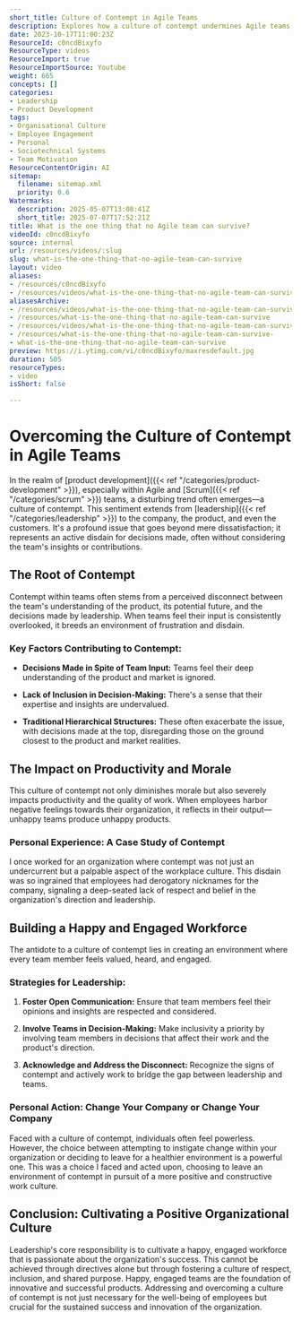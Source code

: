 ```yaml
---
short_title: Culture of Contempt in Agile Teams
description: Explores how a culture of contempt undermines Agile teams, its causes, impact on morale and productivity, and practical steps leaders can take to build a positive, inclusive culture.
date: 2023-10-17T11:00:23Z
ResourceId: c0ncdBixyfo
ResourceType: videos
ResourceImport: true
ResourceImportSource: Youtube
weight: 665
concepts: []
categories:
- Leadership
- Product Development
tags:
- Organisational Culture
- Employee Engagement
- Personal
- Sociotechnical Systems
- Team Motivation
ResourceContentOrigin: AI
sitemap:
  filename: sitemap.xml
  priority: 0.6
Watermarks:
  description: 2025-05-07T13:08:41Z
  short_title: 2025-07-07T17:52:21Z
title: What is the one thing that no Agile team can survive?
videoId: c0ncdBixyfo
source: internal
url: /resources/videos/:slug
slug: what-is-the-one-thing-that-no-agile-team-can-survive
layout: video
aliases:
- /resources/c0ncdBixyfo
- /resources/videos/what-is-the-one-thing-that-no-agile-team-can-survive
aliasesArchive:
- /resources/videos/what-is-the-one-thing-that-no-agile-team-can-survive
- /resources/what-is-the-one-thing-that-no-agile-team-can-survive
- /resources/videos/what-is-the-one-thing-that-no-agile-team-can-survive-
- /resources/what-is-the-one-thing-that-no-agile-team-can-survive-
- what-is-the-one-thing-that-no-agile-team-can-survive
preview: https://i.ytimg.com/vi/c0ncdBixyfo/maxresdefault.jpg
duration: 505
resourceTypes:
- video
isShort: false

---
```

# Overcoming the Culture of Contempt in Agile Teams

In the realm of [product development]({{< ref "/categories/product-development" >}}), especially within Agile and [Scrum]({{< ref "/categories/scrum" >}}) teams, a disturbing trend often emerges—a culture of contempt. This sentiment extends from [leadership]({{< ref "/categories/leadership" >}}) to the company, the product, and even the customers. It's a profound issue that goes beyond mere dissatisfaction; it represents an active disdain for decisions made, often without considering the team's insights or contributions.

## The Root of Contempt

Contempt within teams often stems from a perceived disconnect between the team's understanding of the product, its potential future, and the decisions made by leadership. When teams feel their input is consistently overlooked, it breeds an environment of frustration and disdain.

### Key Factors Contributing to Contempt:

- **Decisions Made in Spite of Team Input:** Teams feel their deep understanding of the product and market is ignored.

- **Lack of Inclusion in Decision-Making:** There's a sense that their expertise and insights are undervalued.

- **Traditional Hierarchical Structures:** These often exacerbate the issue, with decisions made at the top, disregarding those on the ground closest to the product and market realities.

## The Impact on Productivity and Morale

This culture of contempt not only diminishes morale but also severely impacts productivity and the quality of work. When employees harbor negative feelings towards their organization, it reflects in their output—unhappy teams produce unhappy products.

### Personal Experience: A Case Study of Contempt

I once worked for an organization where contempt was not just an undercurrent but a palpable aspect of the workplace culture. This disdain was so ingrained that employees had derogatory nicknames for the company, signaling a deep-seated lack of respect and belief in the organization's direction and leadership.

## Building a Happy and Engaged Workforce

The antidote to a culture of contempt lies in creating an environment where every team member feels valued, heard, and engaged.

### Strategies for Leadership:

1. **Foster Open Communication:** Ensure that team members feel their opinions and insights are respected and considered.

3. **Involve Teams in Decision-Making:** Make inclusivity a priority by involving team members in decisions that affect their work and the product's direction.

5. **Acknowledge and Address the Disconnect:** Recognize the signs of contempt and actively work to bridge the gap between leadership and teams.

### Personal Action: Change Your Company or Change Your Company

Faced with a culture of contempt, individuals often feel powerless. However, the choice between attempting to instigate change within your organization or deciding to leave for a healthier environment is a powerful one. This was a choice I faced and acted upon, choosing to leave an environment of contempt in pursuit of a more positive and constructive work culture.

## Conclusion: Cultivating a Positive Organizational Culture

Leadership's core responsibility is to cultivate a happy, engaged workforce that is passionate about the organization's success. This cannot be achieved through directives alone but through fostering a culture of respect, inclusion, and shared purpose. Happy, engaged teams are the foundation of innovative and successful products. Addressing and overcoming a culture of contempt is not just necessary for the well-being of employees but crucial for the sustained success and innovation of the organization.
